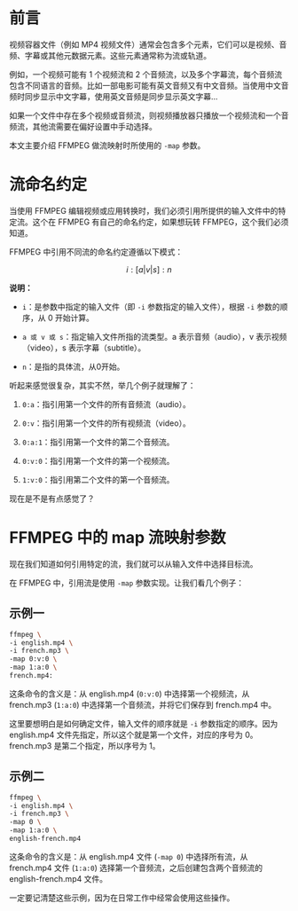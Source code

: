 # 前言

视频容器文件（例如 MP4 视频文件）通常会包含多个元素，它们可以是视频、音频、字幕或其他元数据元素。这些元素通常称为流或轨道。

例如，一个视频可能有 1 个视频流和 2 个音频流，以及多个字幕流，每个音频流包含不同语言的音频。比如一部电影可能有英文音频又有中文音频。当使用中文音频时同步显示中文字幕，使用英文音频是同步显示英文字幕...

如果一个文件中存在多个视频或音频流，则视频播放器只播放一个视频流和一个音频流，其他流需要在偏好设置中手动选择。

本文主要介绍 FFMPEG 做流映射时所使用的 `-map` 参数。

# 流命名约定

当使用 FFMPEG 编辑视频或应用转换时，我们必须引用所提供的输入文件中的特定流。这个在 FFMPEG 有自己的命名约定，如果想玩转 FFMPEG，这个我们必须知道。

FFMPEG 中引用不同流的命名约定遵循以下模式：

$$
i:[a|v|s]:n
$$

**说明：**

- `i`：是参数中指定的输入文件（即 `-i` 参数指定的输入文件），根据 `-i` 参数的顺序，从 0 开始计算。

- `a 或 v 或 s`：指定输入文件所指的流类型。a 表示音频（audio），v 表示视频（video），s 表示字幕（subtitle）。

- `n`：是指的具体流，从0开始。


听起来感觉很复杂，其实不然，举几个例子就理解了：

1. `0:a`：指引用第一个文件的所有音频流（audio）。

2. `0:v`：指引用第一个文件的所有视频流（video）。

3. `0:a:1`：指引用第一个文件的第二个音频流。

4. `0:v:0`：指引用第一个文件的第一个视频流。

5. `1:v:0`：指引用第二个文件的第一个音频流。

现在是不是有点感觉了？


# FFMPEG 中的 map 流映射参数

现在我们知道如何引用特定的流，我们就可以从输入文件中选择目标流。

在 FFMPEG 中，引用流是使用 `-map` 参数实现。让我们看几个例子：

## 示例一

```bash
ffmpeg \
-i english.mp4 \
-i french.mp3 \
-map 0:v:0 \
-map 1:a:0 \
french.mp4:
```

这条命令的含义是：从 english.mp4 (`0:v:0`) 中选择第一个视频流，从 french.mp3 (`1:a:0`) 中选择第一个音频流，并将它们保存到 french.mp4 中。

这里要想明白是如何确定文件，输入文件的顺序就是 `-i` 参数指定的顺序。因为 english.mp4 文件先指定，所以这个就是第一个文件，对应的序号为 0。french.mp3 是第二个指定，所以序号为 1。

## 示例二

```bash
ffmpeg \
-i english.mp4 \
-i french.mp3 \
-map 0 \
-map 1:a:0 \
english-french.mp4
```

这条命令的含义是：从 english.mp4 文件 (`-map 0`) 中选择所有流，从 french.mp4 文件 (`1:a:0`) 选择第一个音频流，之后创建包含两个音频流的 english-french.mp4 文件。

一定要记清楚这些示例，因为在日常工作中经常会使用这些操作。
